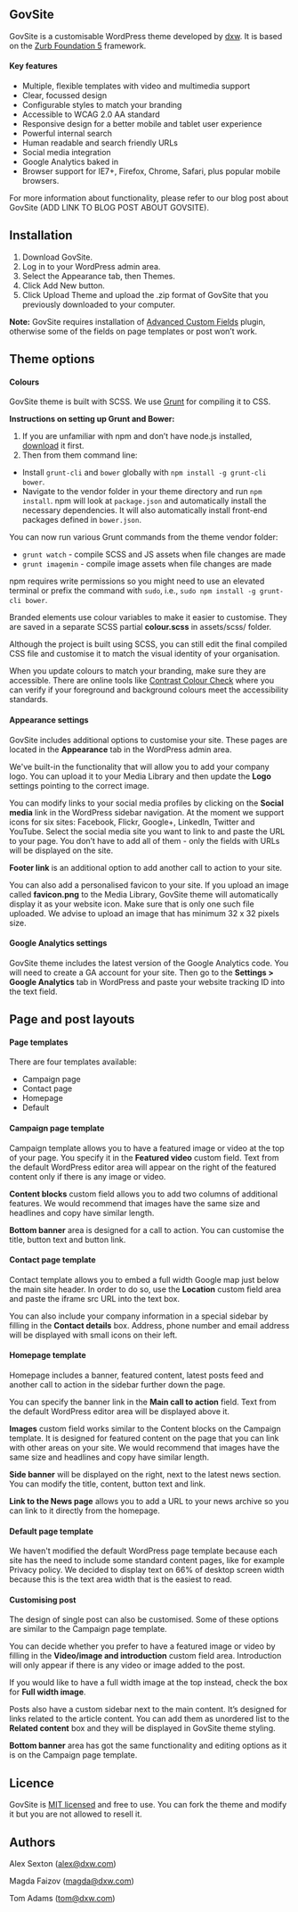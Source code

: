 GovSite
-------

GovSite is a customisable WordPress theme developed by [dxw](https://www.dxw.com/). It is based on the [Zurb Foundation 5](http://foundation.zurb.com/) framework.

#### Key features
* Multiple, flexible templates with video and multimedia support
* Clear, focussed design
* Configurable styles to match your branding
* Accessible to WCAG 2.0 AA standard
* Responsive design for a better mobile and tablet user experience
* Powerful internal search
* Human readable and search friendly URLs
* Social media integration
* Google Analytics baked in
* Browser support for IE7+, Firefox, Chrome, Safari, plus popular mobile browsers.

For more information about functionality, please refer to our blog post about GovSite (ADD LINK TO BLOG POST ABOUT GOVSITE).


Installation
------------

1. Download GovSite.
2. Log in to your WordPress admin area.
3. Select the Appearance tab, then Themes.
4. Click Add New button.
5. Click Upload Theme and upload the .zip format of GovSite that you previously downloaded to your computer.

**Note:** GovSite requires installation of [Advanced Custom Fields](http://www.advancedcustomfields.com/) plugin, otherwise some of the fields on page templates or post won’t work.


Theme options
-------------

#### Colours

GovSite theme is built with SCSS. We use [Grunt](http://gruntjs.com/) for compiling it to CSS.

**Instructions on setting up Grunt and Bower:**

1. If you are unfamiliar with npm and don’t have node.js installed, [download](http://nodejs.org/download/) it first.
2. Then from them command line:
  - Install `grunt-cli` and `bower` globally with `npm install -g grunt-cli bower`.
  - Navigate to the vendor folder in your theme directory and run `npm install`. npm will look at `package.json` and automatically install the necessary dependencies. It will also automatically install front-end packages defined in `bower.json`.

You can now run various Grunt commands from the theme vendor folder:
* `grunt watch` - compile SCSS and JS assets when file changes are made
* `grunt imagemin` - compile image assets when file changes are made

npm requires write permissions so you might need to use an elevated terminal or prefix the command with `sudo`, i.e., `sudo npm install -g grunt-cli bower`.

Branded elements use colour variables to make it easier to customise. They are saved in a separate SCSS partial **colour.scss** in assets/scss/ folder.

Although the project is built using SCSS, you can still edit the final compiled CSS file and customise it to match the visual identity of your organisation.

When you update colours to match your branding, make sure they are accessible. There are online tools like [Contrast Colour Check](http://snook.ca/technical/colour_contrast/colour.html) where you can verify if your foreground and background colours meet the accessibility standards.

#### Appearance settings

GovSite includes additional options to customise your site. These pages are located in the **Appearance** tab in the WordPress admin area.

We've built-in the functionality that will allow you to add your company logo. You can upload it to your Media Library and then update the **Logo** settings pointing to the correct image.

You can modify links to your social media profiles by clicking on the **Social media** link in the WordPress sidebar navigation. At the moment we support icons for six sites: Facebook, Flickr, Google+, LinkedIn, Twitter and YouTube. Select the social media site you want to link to and paste the URL to your page. You don’t have to add all of them - only the fields with URLs will be displayed on the site.

**Footer link** is an additional option to add another call to action to your site.

You can also add a personalised favicon to your site. If you upload an image called **favicon.png** to the Media Library, GovSite theme will automatically display it as your website icon. Make sure that is only one such file uploaded. We advise to upload an image that has minimum 32 x 32 pixels size.

#### Google Analytics settings

GovSite theme includes the latest version of the Google Analytics code. You will need to create a GA account for your site. Then go to the **Settings > Google Analytics** tab in WordPress and paste your website tracking ID into the text field.

Page and post layouts
---------------------

#### Page templates

There are four templates available:
* Campaign page
* Contact page
* Homepage
* Default

#### Campaign page template

Campaign template allows you to have a featured image or video at the top of your page. You specify it in the **Featured video** custom field. Text from the default WordPress editor area will appear on the right of the featured content only if there is any image or video.

**Content blocks** custom field allows you to add two columns of additional features. We would recommend that images have the same size and headlines and copy have similar length.

**Bottom banner** area is designed for a call to action. You can customise the title, button text and button link.

#### Contact page template

Contact template allows you to embed a full width Google map just below the main site header. In order to do so, use the **Location** custom field area and paste the iframe src URL into the text box.

You can also include your company information in a special sidebar by filling in the **Contact details** box. Address, phone number and email address will be displayed with small icons on their left.

#### Homepage template

Homepage includes a banner, featured content, latest posts feed and another call to action in the sidebar further down the page.

You can specify the banner link in the **Main call to action** field. Text from the default WordPress editor area will be displayed above it.

**Images** custom field works similar to the Content blocks on the Campaign template. It is designed for featured content on the page that you can link with other areas on your site. We would recommend that images have the same size and headlines and copy have similar length.

**Side banner** will be displayed on the right, next to the latest news section. You can modify the title, content, button text and link.

**Link to the News page** allows you to add a URL to your news archive so you can link to it directly from the homepage.

#### Default page template

We haven't modified the default WordPress page template because each site has the need to include some standard content pages, like for example Privacy policy. We decided to display text on 66% of desktop screen width because this is the text area width that is the easiest to read.

#### Customising post

The design of single post can also be customised. Some of these options are similar to the Campaign page template.

You can decide whether you prefer to have a featured image or video by filling in the **Video/image and introduction** custom field area. Introduction will only appear if there is any video or image added to the post.

If you would like to have a full width image at the top instead, check the box for **Full width image**.

Posts also have a custom sidebar next to the main content. It’s designed for links related to the article content. You can add them as unordered list to the **Related content** box and they will be displayed in GovSite theme styling.

**Bottom banner** area has got the same functionality and editing options as it is on the Campaign page template.

Licence
-------

GovSite is [MIT licensed](https://en.wikipedia.org/wiki/MIT_License) and free to use. You can fork the theme and modify it but you are not allowed to resell it.

Authors
-------

Alex Sexton (alex@dxw.com)

Magda Faizov (magda@dxw.com)

Tom Adams (tom@dxw.com)

